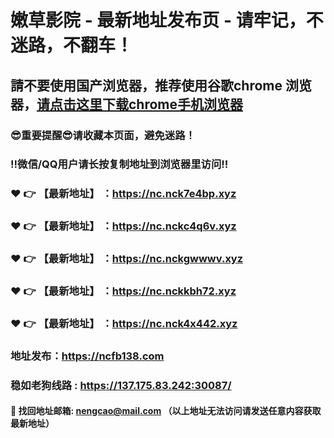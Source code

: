 # 嫩草影院 - 最新地址发布页 - 请牢记，不迷路，不翻车！

## 請不要使用国产浏览器，推荐使用谷歌chrome 浏览器，<a href = "https://www.google.cn/chrome/">请点击这里下载chrome手机浏览器</a>

### :sunglasses:重要提醒:sunglasses:请收藏本页面，避免迷路！
### ‼️微信/QQ用户请长按复制地址到浏览器里访问‼️

### :heart: :point_right: 【最新地址】 ：https://nc.nck7e4bp.xyz
### :heart: :point_right: 【最新地址】 ：https://nc.nckc4q6v.xyz
### :heart: :point_right: 【最新地址】 ：https://nc.nckgwwwv.xyz
### :heart: :point_right: 【最新地址】 ：https://nc.nckkbh72.xyz
### :heart: :point_right: 【最新地址】 ：https://nc.nck4x442.xyz

### 地址发布：https://ncfb138.com
### 稳如老狗线路 : https://137.175.83.242:30087/

#### :e-mail: __找回地址邮箱: nengcao@mail.com （以上地址无法访问请发送任意内容获取最新地址）__
